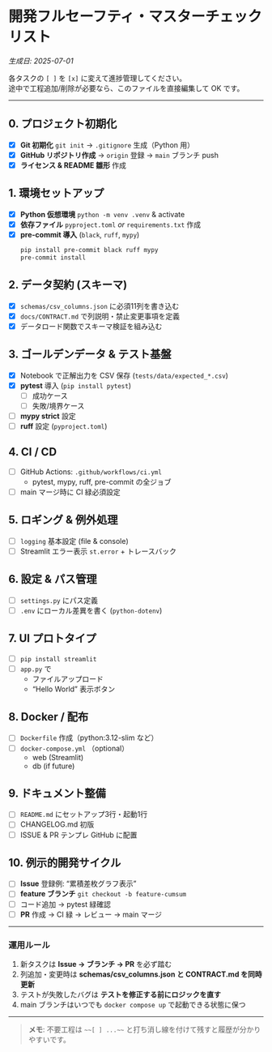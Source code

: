 
# 開発フルセーフティ・マスターチェックリスト  
*生成日: 2025-07-01*

各タスクの `[ ]` を `[x]` に変えて進捗管理してください。  
途中で工程追加/削除が必要なら、このファイルを直接編集して OK です。

---

## 0. プロジェクト初期化
- [x] **Git 初期化** `git init` → `.gitignore` 生成（Python 用）
- [x] **GitHub リポジトリ作成** → `origin` 登録 → `main` ブランチ push
- [x] **ライセンス & README 雛形** 作成

## 1. 環境セットアップ
- [x] **Python 仮想環境** `python -m venv .venv` & activate
- [x] **依存ファイル** `pyproject.toml` *or* `requirements.txt` 作成
- [x] **pre-commit 導入** (`black`, `ruff`, `mypy`)
  ```bash
  pip install pre-commit black ruff mypy
  pre-commit install
  ```

## 2. データ契約 (スキーマ)
- [x] `schemas/csv_columns.json` に必須11列を書き込む
- [x] `docs/CONTRACT.md` で列説明・禁止変更事項を定義
- [x] データロード関数でスキーマ検証を組み込む

## 3. ゴールデンデータ & テスト基盤
- [x] Notebook で正解出力を CSV 保存 (`tests/data/expected_*.csv`)
- [x] **pytest** 導入 (`pip install pytest`)
  - [ ] 成功ケース
  - [ ] 失敗/境界ケース
- [ ] **mypy strict** 設定
- [ ] **ruff** 設定 (`pyproject.toml`)

## 4. CI / CD
- [ ] GitHub Actions: `.github/workflows/ci.yml`
  - pytest, mypy, ruff, pre-commit の全ジョブ
- [ ] main マージ時に CI 緑必須設定

## 5. ロギング & 例外処理
- [ ] `logging` 基本設定 (file & console)
- [ ] Streamlit エラー表示 `st.error` + トレースバック

## 6. 設定 & パス管理
- [ ] `settings.py` にパス定義
- [ ] `.env` にローカル差異を書く (`python-dotenv`)

## 7. UI プロトタイプ
- [ ] `pip install streamlit`
- [ ] `app.py` で
  - ファイルアップロード
  - “Hello World” 表示ボタン

## 8. Docker / 配布
- [ ] `Dockerfile` 作成（python:3.12-slim など）
- [ ] `docker-compose.yml` （optional）
  - web (Streamlit)
  - db (if future)

## 9. ドキュメント整備
- [ ] `README.md` にセットアップ3行・起動1行
- [ ] CHANGELOG.md 初版
- [ ] ISSUE & PR テンプレ GitHub に配置

## 10. 例示的開発サイクル
- [ ] **Issue** 登録例: “累積差枚グラフ表示”
- [ ] **feature ブランチ** `git checkout -b feature-cumsum`
- [ ] コード追加 → pytest 緑確認
- [ ] **PR** 作成 → CI 緑 → レビュー → main マージ

---

### 運用ルール
1. 新タスクは **Issue → ブランチ → PR** を必ず踏む
2. 列追加・変更時は **schemas/csv_columns.json と CONTRACT.md を同時更新**
3. テストが失敗したバグは **テストを修正する前にロジックを直す**
4. main ブランチはいつでも `docker compose up` で起動できる状態に保つ

---

> **メモ**: 不要工程は `~~[ ] ...~~` と打ち消し線を付けて残すと履歴が分かりやすいです。
